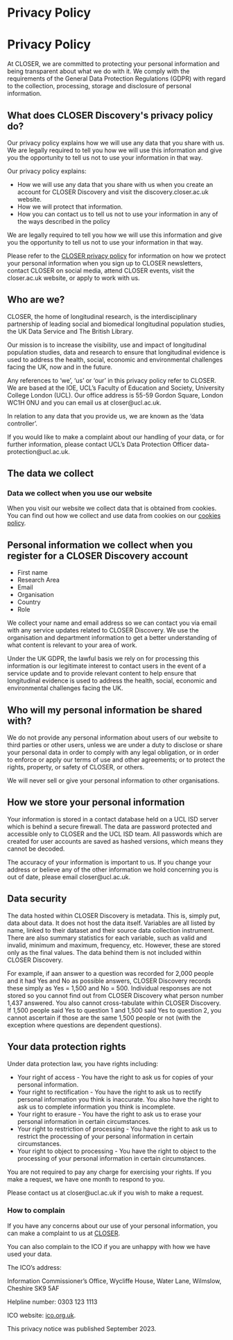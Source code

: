 <div class="row page-title">
    <h1>Privacy Policy</h1>
  </div>



<h1>Privacy Policy</h1>

<p>At CLOSER, we are committed to protecting your personal information and being transparent about what we do with it. We comply with the requirements of the General Data Protection Regulations (GDPR) with regard to the collection, processing, storage and disclosure of personal information.</p>

<h2>What does CLOSER Discovery's privacy policy do?</h2>
<p>Our privacy policy explains how we will use any data that you share with us. We are legally required to tell you how we will use this information and give you the opportunity to tell us not to use your information in that way.</p>

<p>Our privacy policy explains:</p>

<ul>
<li>How we will use any data that you share with us when you create an account for CLOSER Discovery and visit the discovery.closer.ac.uk website.</li>
<li>How we will protect that information.</li>  
<li>How you can contact us to tell us not to use your information in any of the ways described in the policy</li>  
</ul>

<p>We are legally required to tell you how we will use this information and give you the opportunity to tell us not to use your information in that way.</p>

<p>Please refer to the <a href="https://closer.ac.uk/privacy/" target="_blank" rel="noopener noreferrer">CLOSER privacy policy</a> for information on how we protect your personal information when you sign up to CLOSER newsletters, contact CLOSER on social media, attend CLOSER events, visit the closer.ac.uk website, or apply to work with us. </p>

<h2>Who are we?</h2>
<p>CLOSER, the home of longitudinal research, is the interdisciplinary partnership of leading social and biomedical longitudinal population studies, the UK Data Service and The British Library. </p>

<p>Our mission is to increase the visibility, use and impact of longitudinal population studies, data and research to ensure that longitudinal evidence is used to address the health, social, economic and environmental challenges facing the UK, now and in the future.</p>

<p>Any references to ‘we’, ‘us’ or ‘our’ in this privacy policy refer to CLOSER. We are based at the IOE, UCL’s Faculty of Education and Society, University College London (UCL). Our office address is 55-59 Gordon Square, London WC1H 0NU and you can email us at closer@ucl.ac.uk. </p>

<p>In relation to any data that you provide us, we are known as the ‘data controller’. </p>

<p>If you would like to make a complaint about our handling of your data, or for further information, please contact UCL’s Data Protection Officer data-protection@ucl.ac.uk.</p>

<h2>The data we collect</h2>

<h3>Data we collect when you use our website </h3>
<p> When you visit our website we collect data that is obtained from cookies. You can find out how we collect and use data from cookies on our <a href="/page/cookies/8">cookies policy</a>. </p>

<h2> Personal information we collect when you register for a CLOSER Discovery account </h2>
<ul>
<li>First name</li>
<li>Research Area</li>  
<li>Email</li>  
<li>Organisation</li>  
<li>Country</li>  
<li>Role</li>  
</ul>


<p>We collect your name and email address so we can contact you via email with any service updates related to CLOSER Discovery. We use the organisation and department information to get a better understanding of what content is relevant to your area of work.</p>  

<p>Under the UK GDPR, the lawful basis we rely on for processing this information is our legitimate interest to contact users in the event of a service update and to provide relevant content to help ensure that longitudinal evidence is used to address the health, social, economic and environmental challenges facing the UK.</p>
     
<h2> Who will my personal information be shared with?  </h2>

<p>We do not provide any personal information about users of our website to third parties or other users, unless we are under a duty to disclose or share your personal data in order to comply with any legal obligation, or in order to enforce or apply our terms of use and other agreements; or to protect the rights, property, or safety of CLOSER, or others. </p>

<p>We will never sell or give your personal information to other organisations. </p>

<h2>How we store your personal information</h2>

 <p>Your information is stored in a contact database held on a UCL ISD server which is behind a secure firewall. The data are password protected and accessible only to CLOSER and the UCL ISD team. All passwords which are created for user accounts are saved as hashed versions, which means they cannot be decoded. </p>

<p>The accuracy of your information is important to us. If you change your address or believe any of the other information we hold concerning you is out of date, please email closer@ucl.ac.uk. </p>

<h2> Data security</h2>

<p>The data hosted within CLOSER Discovery is metadata. This is, simply put, data about data. It does not host the data itself. Variables are all listed by name, linked to their dataset and their source data collection instrument. There are also summary statistics for each variable, such as valid and invalid, minimum and maximum, frequency, etc. However, these are stored only as the final values. The data behind them is not included within CLOSER Discovery.   </p>

<p>For example, if aan answer to a question was recorded for 2,000 people and it had Yes and No as possible answers, CLOSER Discovery records these simply as Yes = 1,500 and No = 500. Individual responses are not stored so you cannot find out from CLOSER Discovery what person number 1,437 answered. You also cannot cross-tabulate within CLOSER Discovery. If 1,500 people said Yes to question 1 and 1,500 said Yes to question 2, you cannot ascertain if those are the same 1,500 people or not (with the exception where questions are dependent questions).  </p>

<h2>Your data protection rights </h2>

<p>Under data protection law, you have rights including: </p>

<ul>
<li>Your right of access - You have the right to ask us for copies of your personal information.</li>
<li>Your right to rectification - You have the right to ask us to rectify personal information you think is inaccurate. You also have the right to ask us to complete information you think is incomplete.  </li>  
<li>Your right to erasure - You have the right to ask us to erase your personal information in certain circumstances.   </li>  
<li>Your right to restriction of processing - You have the right to ask us to restrict the processing of your personal information in certain circumstances.   </li>  
<li>Your right to object to processing - You have the right to object to the processing of your personal information in certain circumstances.  </li>  
</ul>

<p>You are not required to pay any charge for exercising your rights. If you make a request, we have one month to respond to you. </p>
<p>Please contact us at closer@ucl.ac.uk if you wish to make a request. </p>


<h3> How to complain  </h3>

<p>If you have any concerns about our use of your personal information, you can make a complaint to us at <a href="https://closer.ac.uk/" target="_blank" rel="noopener noreferrer">CLOSER</a>.</p>


<p>You can also complain to the ICO if you are unhappy with how we have used your data. </p>

<p>The ICO’s address:</p>
<p>Information Commissioner’s Office, Wycliffe House, Water Lane, Wilmslow, Cheshire SK9 5AF</p>
<p>Helpline number: 0303 123 1113</p>
<p>ICO website: <a href="https://www.ico.org.uk" target="_blank" rel="noopener noreferrer">ico.org.uk</a>.</p>
<p>This privacy notice was published September 2023. </p>

